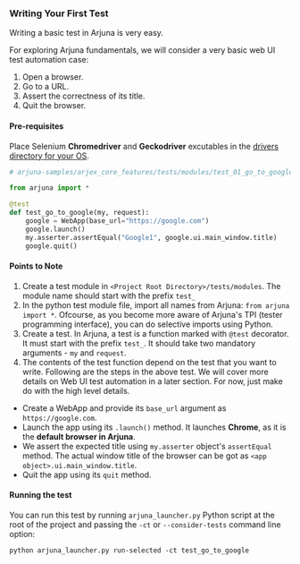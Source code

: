 ### Writing Your First Test

Writing a basic test in Arjuna is very easy. 

For exploring Arjuna fundamentals, we will consider a very basic web UI test automation case:
1. Open a browser.
2. Go to a URL.
3. Assert the correctness of its title.
4. Quit the browser.

#### Pre-requisites


Place Selenium **Chromedriver** and **Geckodriver** excutables in the [drivers directory for your OS](ProjectStructure.md).

```python
# arjuna-samples/arjex_core_features/tests/modules/test_01_go_to_google.py

from arjuna import *

@test
def test_go_to_google(my, request):
    google = WebApp(base_url="https://google.com")
    google.launch()
    my.asserter.assertEqual("Google1", google.ui.main_window.title)
    google.quit()
```

#### Points to Note
1. Create a test module in `<Project Root Directory>/tests/modules`. The module name should start with the prefix `test_`
2. In the python test module file, import all names from Arjuna: `from arjuna import *`. Ofcourse, as you become more aware of Arjuna's TPI (tester programming interface), you can do selective imports using Python.
3. Create a test. In Arjuna, a test is a function marked with `@test` decorator. It must start with the prefix `test_`. It should take two mandatory arguments - `my` and `request`.
4. The contents of the test function depend on the test that you want to write. Following are the steps in the above test. We will cover more details on Web UI test automation in a later section. For now, just make do with the high level details.
  - Create a WebApp and provide its `base_url` argument as `https://google.com`.
  - Launch the app using its `.launch()` method. It launches **Chrome**, as it is the **default browser in Arjuna**.
  - We assert the expected title using `my.asserter` object's `assertEqual` method. The actual window title of the browser can be got as `<app object>.ui.main_window.title`.
  - Quit the app using its `quit` method.

#### Running the test
You can run this test by running `arjuna_launcher.py` Python script at the root of the project and passing the `-ct` or `--consider-tests` command line option:

`python arjuna_launcher.py run-selected -ct test_go_to_google`


